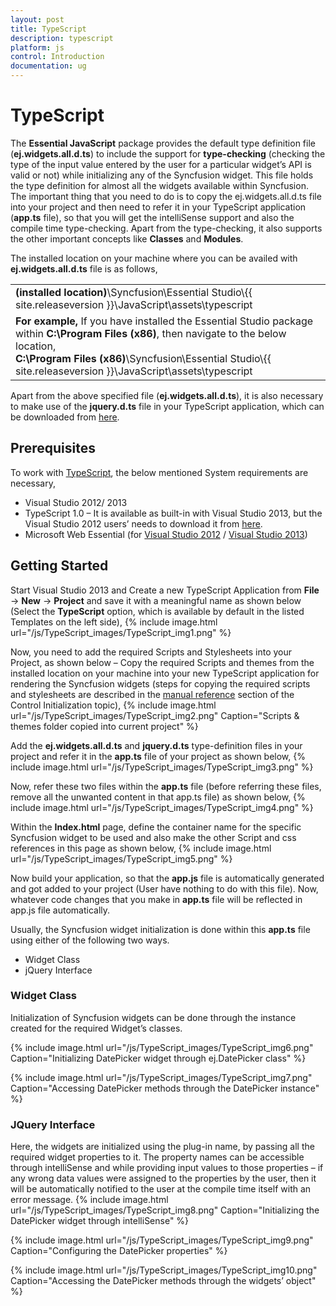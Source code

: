 ```yaml
---
layout: post
title: TypeScript
description: typescript
platform: js
control: Introduction
documentation: ug
---
```


# TypeScript

The **Essential JavaScript** package provides the default type definition file (**ej.widgets.all.d.ts**) to include the support for **type-checking** (checking the type of the input value entered by the user for a particular widget’s API is valid or not) while initializing any of the Syncfusion widget. This file holds the type definition for almost all the widgets available within Syncfusion. The important thing that you need to do is to copy the ej.widgets.all.d.ts file into your project and then need to refer it in your TypeScript application (**app.ts** file), so that you will get the intelliSense support and also the compile time type-checking. Apart from the type-checking, it also supports the other important concepts like **Classes** and **Modules**.

The installed location on your machine where you can be availed with **ej.widgets.all.d.ts** file is as follows,

<table>
<tr>
<td>
<b>(installed location)</b>\Syncfusion\Essential Studio\{{ site.releaseversion }}\JavaScript\assets\typescript
</td>
</tr>
<tr>
<td>
<b>For example,</b> If you have installed the Essential Studio package within <b>C:\Program Files (x86)</b>, then navigate to the below location,
<br/>
<b>C:\Program Files (x86)</b>\Syncfusion\Essential Studio\{{ site.releaseversion }}\JavaScript\assets\typescript
</td>
</tr>
</table>

Apart from the above specified file (**ej.widgets.all.d.ts**), it is also necessary to make use of the **jquery.d.ts** file in your TypeScript application, which can be downloaded from [here](https://github.com/borisyankov/DefinitelyTyped).

## Prerequisites

To work with [TypeScript](http://www.typescriptlang.org/Handbook), the below mentioned System requirements are necessary,

* Visual Studio 2012/ 2013
* TypeScript 1.0 – It is available as built-in with Visual Studio 2013, but the Visual Studio 2012 users’ needs to download it from [here](https://visualstudiogallery.msdn.microsoft.com/fa041d2d-5d77-494b-b0ba-8b4550792b4d).
* Microsoft Web Essential (for [Visual Studio 2012](http://visualstudiogallery.msdn.microsoft.com/07d54d12-7133-4e15-becb-6f451ea3bea6) / [Visual Studio 2013](http://visualstudiogallery.msdn.microsoft.com/56633663-6799-41d7-9df7-0f2a504ca361))

## Getting Started

Start Visual Studio 2013 and Create a new TypeScript Application from **File** -> **New** -> **Project** and save it with a meaningful name as shown below (Select the **TypeScript** option, which is available by default in the listed Templates on the left side),
{% include image.html url="/js/TypeScript_images/TypeScript_img1.png" %}

Now, you need to add the required Scripts and Stylesheets into your Project, as shown below – Copy the required Scripts and themes from the installed location on your machine into your new TypeScript application for rendering the Syncfusion widgets (steps for copying the required scripts and stylesheets are described in the [manual reference](http://helpjs.syncfusion.com/js/control-initialization#manual-reference-of-scripts-and-stylesheets-in-a-html-page) section of the Control Initialization topic),
{% include image.html url="/js/TypeScript_images/TypeScript_img2.png" Caption="Scripts & themes folder copied into current project" %}

Add the **ej.widgets.all.d.ts** and **jquery.d.ts** type-definition files in your project and refer it in the **app.ts** file of your project as shown below,
{% include image.html url="/js/TypeScript_images/TypeScript_img3.png" %}

Now, refer these two files within the **app.ts** file (before referring these files, remove all the unwanted content in that app.ts file) as shown below,
{% include image.html url="/js/TypeScript_images/TypeScript_img4.png" %}

Within the **Index.html** page, define the container name for the specific Syncfusion widget to be used and also make the other Script and css references in this page as shown below,
{% include image.html url="/js/TypeScript_images/TypeScript_img5.png" %}

Now build your application, so that the **app.js** file is automatically generated and got added to your project (User have nothing to do with this file). Now, whatever code changes that you make in **app.ts** file will be reflected in app.js file automatically. 

Usually, the Syncfusion widget initialization is done within this **app.ts** file using either of the following two ways.

* Widget Class
* jQuery Interface

### Widget Class

Initialization of Syncfusion widgets can be done through the instance created for the required Widget’s classes. 

{% include image.html url="/js/TypeScript_images/TypeScript_img6.png" Caption="Initializing DatePicker widget through ej.DatePicker class" %}

{% include image.html url="/js/TypeScript_images/TypeScript_img7.png" Caption="Accessing DatePicker methods through the DatePicker instance" %}

### JQuery Interface 

Here, the widgets are initialized using the plug-in name, by passing all the required widget properties to it. The property names can be accessible through intelliSense and while providing input values to those properties – if any wrong data values were assigned to the properties by the user, then it will be automatically notified to the user at the compile time itself with an error message.
{% include image.html url="/js/TypeScript_images/TypeScript_img8.png" Caption="Initializing the DatePicker widget through intelliSense" %}

{% include image.html url="/js/TypeScript_images/TypeScript_img9.png" Caption="Configuring the DatePicker properties" %}

{% include image.html url="/js/TypeScript_images/TypeScript_img10.png" Caption="Accessing the DatePicker methods through the widgets’ object" %}




